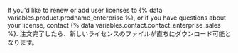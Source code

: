 If you'd like to renew or add user licenses to {% data variables.product.prodname_enterprise %}, or if you have questions about your license, contact {% data variables.contact.contact_enterprise_sales %}. 注文完了したら、新しいライセンスのファイルが直ちにダウンロード可能となります。
